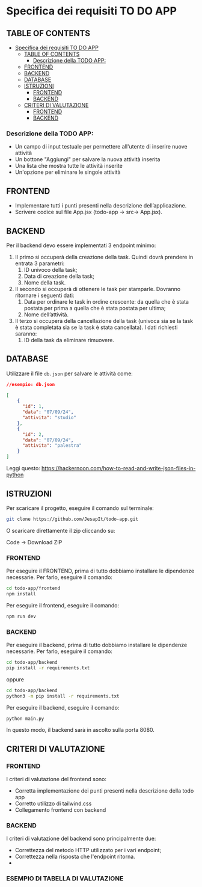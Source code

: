 # Specifica dei requisiti TO DO APP

## TABLE OF CONTENTS
- [Specifica dei requisiti TO DO APP](#specifica-dei-requisiti-to-do-app)
  - [TABLE OF CONTENTS](#table-of-contents)
    - [Descrizione della TODO APP:](#descrizione-della-todo-app)
  - [FRONTEND](#frontend)
  - [BACKEND](#backend)
  - [DATABASE](#database)
  - [ISTRUZIONI](#istruzioni)
    - [FRONTEND](#frontend-1)
    - [BACKEND](#backend-1)
  - [CRITERI DI VALUTAZIONE](#criteri-di-valutazione)
    - [FRONTEND](#frontend-2)
    - [BACKEND](#backend-2)

### Descrizione della TODO APP:

- Un campo di input testuale per permettere all'utente di inserire nuove attività
- Un bottone "Aggiungi" per salvare la nuova attività inserita
- Una lista che mostra tutte le attività inserite
- Un'opzione per eliminare le singole attività

## FRONTEND

- Implementare tutti i punti presenti nella descrizione dell’applicazione.
- Scrivere codice sul file App.jsx (todo-app -> src-> App.jsx).

## BACKEND

Per il backend devo essere implementati 3 endpoint minimo:
1. Il primo si occuperà della creazione della task. Quindi dovrà prendere in entrata 3 parametri:
   1. ID univoco della task;
   2. Data di creazione della task;
   3.  Nome della task.
3. Il secondo si occuperà di ottenere le task per stamparle. Dovranno ritornare i seguenti dati:
   1. Data per ordinare le task in ordine crescente: da quella che è stata postata per prima a quella che è stata postata per ultima;
   2. Nome dell’attività.
5. Il terzo si occuperà della cancellazione della task (univoca sia se la task è stata completata sia se la task è stata cancellata). I dati richiesti saranno:
   1. ID della task da eliminare rimuovere.

## DATABASE

Utilizzare il file `db.json` per salvare le attività come:

```json
//esempio: db.json

[
    {
      "id": 1,
      "data": "07/09/24",
      "attivita": "studio"
    },
    {
      "id": 2,
      "data": "07/09/24",
      "attivita": "palestra"
    }
]
```

Leggi questo: https://hackernoon.com/how-to-read-and-write-json-files-in-python

## ISTRUZIONI

Per scaricare il progetto, eseguire il comando sul terminale:

```bash
git clone https://github.com/JesapIt/todo-app.git
```

O scaricare direttamente il zip cliccando su:

Code -> Download ZIP

### FRONTEND

Per eseguire il FRONTEND, prima di tutto dobbiamo installare le dipendenze necessarie. Per farlo, eseguire il comando:

```bash
cd todo-app/frontend
npm install
```
Per eseguire il frontend, eseguire il comando:

```bash
npm run dev
```

### BACKEND

Per eseguire il backend, prima di tutto dobbiamo installare le dipendenze necessarie. Per farlo, eseguire il comando:

```bash
cd todo-app/backend
pip install -r requirements.txt
```
oppure
```bash
cd todo-app/backend
python3 -m pip install -r requirements.txt
```
Per eseguire il backend, eseguire il comando:

```bash
python main.py
```

In questo modo, il backend sarà in ascolto sulla porta 8080.

## CRITERI DI VALUTAZIONE

### FRONTEND

I criteri di valutazione del frontend sono:
- Corretta implementazione dei punti presenti nella descrizione della todo app
- Corretto utilizzo di tailwind.css 
- Collegamento frontend con backend

### BACKEND

I criteri di valutazione del backend sono principalmente due:
- Correttezza del metodo HTTP utilizzato per i vari endpoint;
- Correttezza nella risposta che l'endpoint ritorna.
- 
### ESEMPIO DI TABELLA DI VALUTAZIONE


